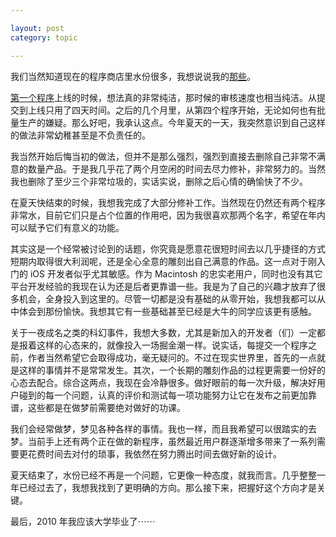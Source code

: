 ```yaml
---

layout: post
category: topic

---
```


我们当然知道现在的程序商店里水份很多，我想说说我的[那些](http://www.itunes.com/apps/kailuo "Kai Luo on iTunes")。  


[第一个程序](itms://itunes.apple.com/us/app/simple-diary/id344176633?mt=8 "Simple Diary by Kai Luo")上线的时候，想法真的非常纯洁，那时候的审核速度也相当纯洁。从提交到上线只用了四天时间。之后的几个月里，从第四个程序开始，无论如何也有批量生产的嫌疑。那么好吧，我承认这点。今年夏天的一天，我突然意识到自己这样的做法非常幼稚甚至是不负责任的。

我当然开始后悔当初的做法，但并不是那么强烈，强烈到直接去删除自己非常不满意的数量产品。于是我几乎花了两个月空闲的时间去尽力修补，非常努力的。当然我也删除了至少三个非常垃圾的，实话实说，删除之后心情的确愉快了不少。

在夏天快结束的时候，我想我完成了大部分修补工作。当然现在仍然还有两个程序非常水，目前它们只是占个位置的作用吧，因为我很喜欢那两个名字，希望在年内可以赋予它们有意义的功能。

其实这是一个经常被讨论到的话题，你究竟是愿意花很短时间去以几乎捷径的方式短期内取得很大利润呢，还是全心全意的雕刻出自己满意的作品。这一点对于刚入门的 iOS 开发者似乎尤其敏感。作为 Macintosh 的忠实老用户，同时也没有其它平台开发经验的我现在认为还是后者更靠谱一些。我是为了自己的兴趣才放弃了很多机会，全身投入到这里的。尽管一切都是没有基础的从零开始，我想我都可以从中体会到那份愉快。我想其它有一些基础甚至已经是大牛的同学应该更有感触。

关于一夜成名之类的科幻事件，我想大多数，尤其是新加入的开发者（们）一定都是报着这样的心态来的，就像投入一场掘金潮一样。说实话，每提交一个程序之前，作者当然希望它会取得成功，毫无疑问的。不过在现实世界里，首先的一点就是这样的事情并不是常常发生。其次，一个长期的雕刻作品的过程更需要一份好的心态去配合。综合这两点，我现在会冷静很多。做好眼前的每一次升级，解决好用户碰到的每一个问题，认真的评价和测试每一项功能努力让它在发布之前更加靠谱，这些都是在做梦前需要绝对做好的功课。

我们会经常做梦，梦见各种各样的事情。我也一样，而且我希望可以很踏实的去梦。当前手上还有两个正在做的新程序，虽然最近用户群逐渐增多带来了一系列需要更花费时间去对付的琐事，我依然在努力腾出时间去做好新的设计。

夏天结束了，水份已经不再是一个问题，它更像一种态度，就我而言。几乎整整一年已经过去了，我想我找到了更明确的方向。那么接下来，把握好这个方向才是关键。

最后，2010 年我应该大学毕业了⋯⋯

